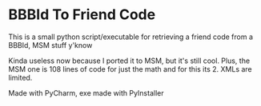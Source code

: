# BBBId To Friend Code

This is a small python script/executable for retrieving a friend code from a BBBId, MSM stuff y'know 

Kinda useless now because I ported it to MSM, but it's still cool. Plus, the MSM one is 108 lines of code for just the math and for this its 2. XMLs are limited.

Made with PyCharm, exe made with PyInstaller
